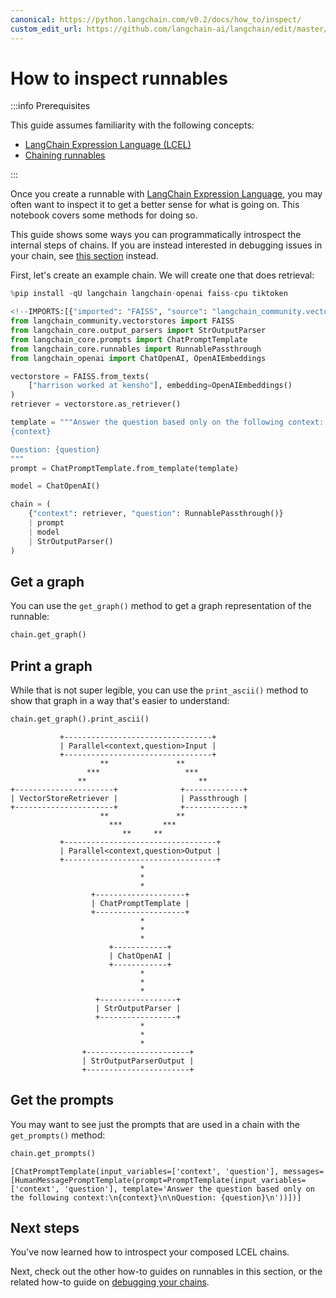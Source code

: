 ```yaml
---
canonical: https://python.langchain.com/v0.2/docs/how_to/inspect/
custom_edit_url: https://github.com/langchain-ai/langchain/edit/master/docs/docs/how_to/inspect.ipynb
---
```


# How to inspect runnables

:::info Prerequisites

This guide assumes familiarity with the following concepts:
- [LangChain Expression Language (LCEL)](/docs/concepts/#langchain-expression-language)
- [Chaining runnables](/docs/how_to/sequence/)

:::

Once you create a runnable with [LangChain Expression Language](/docs/concepts/#langchain-expression-language), you may often want to inspect it to get a better sense for what is going on. This notebook covers some methods for doing so.

This guide shows some ways you can programmatically introspect the internal steps of chains. If you are instead interested in debugging issues in your chain, see [this section](/docs/how_to/debugging) instead.

First, let's create an example chain. We will create one that does retrieval:


```python
%pip install -qU langchain langchain-openai faiss-cpu tiktoken
```


```python
<!--IMPORTS:[{"imported": "FAISS", "source": "langchain_community.vectorstores", "docs": "https://api.python.langchain.com/en/latest/vectorstores/langchain_community.vectorstores.faiss.FAISS.html", "title": "How to inspect runnables"}, {"imported": "StrOutputParser", "source": "langchain_core.output_parsers", "docs": "https://api.python.langchain.com/en/latest/output_parsers/langchain_core.output_parsers.string.StrOutputParser.html", "title": "How to inspect runnables"}, {"imported": "ChatPromptTemplate", "source": "langchain_core.prompts", "docs": "https://api.python.langchain.com/en/latest/prompts/langchain_core.prompts.chat.ChatPromptTemplate.html", "title": "How to inspect runnables"}, {"imported": "RunnablePassthrough", "source": "langchain_core.runnables", "docs": "https://api.python.langchain.com/en/latest/runnables/langchain_core.runnables.passthrough.RunnablePassthrough.html", "title": "How to inspect runnables"}, {"imported": "ChatOpenAI", "source": "langchain_openai", "docs": "https://api.python.langchain.com/en/latest/chat_models/langchain_openai.chat_models.base.ChatOpenAI.html", "title": "How to inspect runnables"}, {"imported": "OpenAIEmbeddings", "source": "langchain_openai", "docs": "https://api.python.langchain.com/en/latest/embeddings/langchain_openai.embeddings.base.OpenAIEmbeddings.html", "title": "How to inspect runnables"}]-->
from langchain_community.vectorstores import FAISS
from langchain_core.output_parsers import StrOutputParser
from langchain_core.prompts import ChatPromptTemplate
from langchain_core.runnables import RunnablePassthrough
from langchain_openai import ChatOpenAI, OpenAIEmbeddings

vectorstore = FAISS.from_texts(
    ["harrison worked at kensho"], embedding=OpenAIEmbeddings()
)
retriever = vectorstore.as_retriever()

template = """Answer the question based only on the following context:
{context}

Question: {question}
"""
prompt = ChatPromptTemplate.from_template(template)

model = ChatOpenAI()

chain = (
    {"context": retriever, "question": RunnablePassthrough()}
    | prompt
    | model
    | StrOutputParser()
)
```

## Get a graph

You can use the `get_graph()` method to get a graph representation of the runnable:


```python
chain.get_graph()
```

## Print a graph

While that is not super legible, you can use the `print_ascii()` method to show that graph in a way that's easier to understand:


```python
chain.get_graph().print_ascii()
```
```output
           +---------------------------------+         
           | Parallel<context,question>Input |         
           +---------------------------------+         
                    **               **                
                 ***                   ***             
               **                         **           
+----------------------+              +-------------+  
| VectorStoreRetriever |              | Passthrough |  
+----------------------+              +-------------+  
                    **               **                
                      ***         ***                  
                         **     **                     
           +----------------------------------+        
           | Parallel<context,question>Output |        
           +----------------------------------+        
                             *                         
                             *                         
                             *                         
                  +--------------------+               
                  | ChatPromptTemplate |               
                  +--------------------+               
                             *                         
                             *                         
                             *                         
                      +------------+                   
                      | ChatOpenAI |                   
                      +------------+                   
                             *                         
                             *                         
                             *                         
                   +-----------------+                 
                   | StrOutputParser |                 
                   +-----------------+                 
                             *                         
                             *                         
                             *                         
                +-----------------------+              
                | StrOutputParserOutput |              
                +-----------------------+
```
## Get the prompts

You may want to see just the prompts that are used in a chain with the `get_prompts()` method:


```python
chain.get_prompts()
```



```output
[ChatPromptTemplate(input_variables=['context', 'question'], messages=[HumanMessagePromptTemplate(prompt=PromptTemplate(input_variables=['context', 'question'], template='Answer the question based only on the following context:\n{context}\n\nQuestion: {question}\n'))])]
```


## Next steps

You've now learned how to introspect your composed LCEL chains.

Next, check out the other how-to guides on runnables in this section, or the related how-to guide on [debugging your chains](/docs/how_to/debugging).